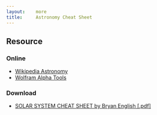 ```yaml
---
layout:    more
title:     Astronomy Cheat Sheet 
---
```


<div class="content content-400">
    <div class="board board-326">
        <h2 class="board-title">Resource</h2>
        <div class="board-card">
            <h3 class="board-card-title">Online</h3>
            <ul>
                <li><a href="http://en.wikipedia.org/wiki/Advanced_Packaging_Tool">Wikipedia Astronomy</a></li>
                <li><a href="http://www.wolframalpha.com/examples/Astronomy.html">Wolfram Alpha Tools</a></li>
            </ul>
        </div>
        <div class="board-card">
            <h3 class="board-card-title">Download</h3>
            <ul>
                <li><a href="/static/cs/solarsystem-1.pdf">SOLAR SYSTEM CHEAT SHEET by Bryan English [.pdf]</a></li>
            </ul>
        </div>
    </div>
</div>
